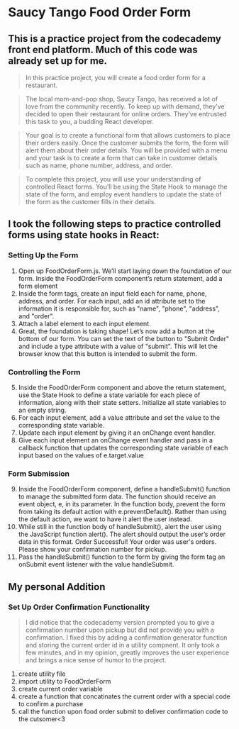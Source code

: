 # Saucy Tango Food Order Form
## This is a practice project from the codecademy front end platform. Much of this code was already set up for me.
>In this practice project, you will create a food order form for a restaurant.

>The local mom-and-pop shop, Saucy Tango, has received a lot of love from the community recently. To keep up with demand, they’ve decided to open their restaurant for online orders. They’ve entrusted this task to you, a budding React developer.

>Your goal is to create a functional form that allows customers to place their orders easily. Once the customer submits the form, the form will alert them about their order details. You will be provided with a menu and your task is to create a form that can take in customer details such as name, phone number, address, and order.

>To complete this project, you will use your understanding of controlled React forms. You’ll be using the State Hook to manage the state of the form, and employ event handlers to update the state of the form as the customer fills in their details.

## I took the following steps to practice controlled forms using state hooks in React:
### Setting Up the Form
1.  Open up FoodOrderForm.js. We’ll start laying down the foundation of our form.
    Inside the FoodOrderForm component’s return statement, add a form element
2.  Inside the form tags, create an input field each for name, phone, address, and order.
    For each input, add an id attribute set to the information it is responsible for, such as "name", "phone", "address", and "order".
3.  Attach a label element to each input element.
4.  Great, the foundation is taking shape!
    Let’s now add a button at the bottom of our form. You can set the text of the button to "Submit Order" and include a type attribute with a value of "submit". This will let the browser know that this button is intended to submit the form.
### Controlling the Form
5.  Inside the FoodOrderForm component and above the return statement, use the State Hook to define a state variable for each piece of information, 
    along with their state setters.
    Initialize all state variables to an empty string.
6.  For each input element, add a value attribute and set the value to the corresponding state variable.
7.  Update each input element by giving it an onChange event handler.
8.  Give each input element an onChange event handler and pass in a callback function that updates the corresponding state variable of each input
    based on the values of e.target.value
### Form Submission
9.  Inside the FoodOrderForm component, define a handleSubmit() function to manage the submitted form data. 
    The function should receive an event object, e, in its parameter.
    In the function body, prevent the form from taking its default action with e.preventDefault(). Rather than using the default action, we want to have it alert the user instead.
10. While still in the function body of handleSubmit(), alert the user using the JavaScript function alert().
    The alert should output the user’s order data in this format.
    Order Successful!
    Your order was user's orders.
    Please show your confirmation number for pickup.
11. Pass the handleSubmit() function to the form by giving the form tag an onSubmit event listener with the value handleSubmit.
## My personal Addition
### Set Up Order Confirmation Functionality
>I did notice that the codecademy version prompted you to give a confirmation number upon pickup but did not provide you with a confirmation. I fixed this by adding a confirmation generator function and storing the current order id in a utility compnent. It only took a few minutes, and in my opinion, greatly improves the user experience and brings a nice sense of humor to the project.
1.  create utility file
2.  import utility to FoodOrderForm
3.  create current order variable
4.  create a function that concatinates the current order with a special code to confirm a purchase
5.  call the function upon food order submit to deliver confirmation code to the cutsomer<3
